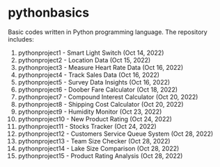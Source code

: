 # pythonbasics

Basic codes written in Python programming language. The repository includes:

1. pythonproject1 - Smart Light Switch (Oct 14, 2022)
2. pythonproject2 - Location Data (Oct 15, 2022)
3. pythonproject3 - Measure Heart Rate Data (Oct 16, 2022)
4. pythonproject4 - Track Sales Data (Oct 16, 2022)
5. pythonproject5 - Survey Data Insights (Oct 16, 2022)
6. pythonproject6 - Doober Fare Calculator (Oct 18, 2022)
7. pythonproject7 - Compound Interest Calculator (Oct 20, 2022)
8. pythonproject8 - Shipping Cost Calculator (Oct 20, 2022)
9. pythonproject9 - Humidity Monitor (Oct 23, 2022)
10. pythonproject10 - New Product Rating (Oct 24, 2022)
11. pythonproject11 - Stocks Tracker (Oct 24, 2022)
12. pythonproject12 - Customers Service Queue System (Oct 28, 2022)
13. pythonproject13 - Team Size Checker (Oct 28, 2022)
14. pythonproject14 - Lake Size Comparison (Oct 28, 2022)
15. pythonproject15 - Product Rating Analysis (Oct 28, 2022)
